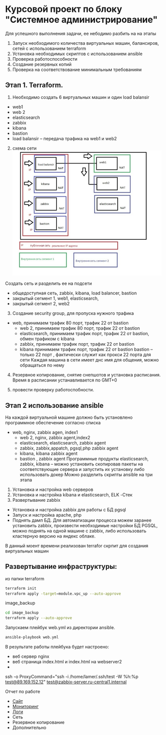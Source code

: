 # Курсовой проект по блоку "Системное администрирование"

Для успешного выполнения задачи, ее небодимо разбить на на этапы
1.	Запуск необходимого количества виртуальных машин, балансиров, сетей с использованием terraform
2.	Установка необходимых скриптов с использованием ansible
3.	Проверка работоспособности
4.	Создание резервных копий 
5.	Проверка на соответствование минимальным требованиям 

## Этап 1. Terraform. 
1.	Необходимо создать  6 виртуальных машин и один load balansir
- web1 
- web 2
- elasticsearch
- zabbix
- kibana
- bastion
- load balansir – передача трафика на web1 и web2 

2. схема сети
![рис 1](https://github.com/ysatii/Course_project_on_the_block_System_Administration/blob/main/img/network_diagram.jpg)

Создать сеть и разделить ее на подсети
- общедоступная сеть, zabbix, kibana, load balancer, bastion
- закрытый сегмент 1, web1, elasticsearch, 
- закрытый сегмент 2, web2

3.	Создание security group, для пропуска нужного трафика
- web, принимаем трафик 80 порт, трафик 22 от bastion
    - web 2, принимаем трафик 80 порт, трафик 22 от bastion
    - elasticsearch, принимаем трафик  порт, трафик 22 от bastion, обмен трафиком с kibana
    - zabbix, принимаем трафик  порт, трафик 22 от bastion
    - kibana принимаем трафик  порт, трафик 22 от bastion
     bastion – только 22 порт , фактически служит как прокси 22 порта для сети
     Каждая машина в сети имеет днс имя для общения, можно обращаться по нему

4.	Резервное копирование, снятие снепшотов и установка расписания.  Время в расписании  устанавливается по GMT+0 

5. провести проверку работоспобности.

## Этап 2 использование ansible 
На каждой виртуальной машине должно быть установлено программное обеспечение согласно списка 
  - web,  nginx, zabbix agen, index1
    - web 2, nginx, zabbix agent,index2
    - elasticsearch, elasticsearch, zabbix agent
    - zabbix, zabbix,appatch, pgsql,php zabbix agent 
    - kibana, kibana zabbix agent
    - bastion , zabbix agent
Программные продукты elasticsearch, zabbix, kibana – можно установить скопировав пакеты на соответствующие сервера и запустить их установку либо использовать докер
Можно разделить скрипты ansible на три этапа
1.	Установка и настройка  web серверов
2.	Установка и настройка kibana и elasticsearch, ELK -Стек
3.	Развертывание zabbix 
-	Установка и настройка zabbix для работы с БД pgsql
-	Запуск и настройка apache, php 
-	Поднять дамп БД. Для автоматизации процесса можем заранее установить  zabbix, произвести необходимые настройки 
БД  PGSQL, можно поднять на одной машине с  zabbix, либо использовать кластерную версию на яндекс облаке. 



В данный моент времени реализован terrafor скрпит для создания виртуальных машин 
## Развертывание инфраструктуры:
из папки terraform
```sh
terraform init
terraform apply -target=module.vpc_up --auto-approve
```

image_backup
```sh
cd image_backup
terraform apply --auto-approve
```


Запускаем плейбук web.yml из директории ansible.
```sh
ansible-playbook web.yml
```
В результате работы плейбука будет настроено:
- веб сервер nginx
- веб страница index.html и index.html  на webserver2
- 

ssh -o ProxyCommand="ssh -i /home/lamer/.ssh/test -W %h:%p test@89.169.152.12" test@zabbix-server.ru-central1.internal  


Отчет по работе 

* [Сайт](https://github.com/ysatii/Course_project_on_the_block_System_Administration/blob/main/Sait.md)
* [Мониторинг](https://github.com/ysatii/Course_project_on_the_block_System_Administration/blob/main/Monitoring.md)
* [Логи](https://github.com/ysatii/Course_project_on_the_block_System_Administration/blob/main/Logs.md)
* Сеть
* Резервное копирование
* Дополнительно


 